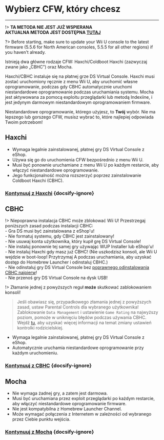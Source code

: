 # Wybierz CFW, który chcesz
---
!> **TA METODA NIE JEST JUŻ WSPIERANA**  
**AKTUALNA METODA JEST DOSTĘPNA [TUTAJ](../introduction)**

?> Before starting, make sure to update your Wii U console to the latest firmware (5.5.6 for North American consoles, 5.5.5 for all other regions) if you haven't already.

Istnieją dwa główne rodzaje CFW: Haxchi/Coldboot Haxchi (zazwyczaj zwane jako „CBHC”) oraz Mocha.

Haxchi/CBHC instaluje się na płatnej grze DS Virtual Console. Haxchi musi zostać uruchomiony ręcznie z menu Wii U, aby uruchomić własne oprogramowanie, podczas gdy CBHC automatycznie uruchomi niestandardowe oprogramowanie podczas uruchamiania systemu. Mocha jest aktywowana za pomocą exploitu przeglądarki lub metodą Indexiine, i jest jedynym darmowym niestandardowym oprogramowaniem firmware.

Niestandardowe oprogramowanie, którego użyjesz, to **Twój** wybór. Nie ma lepszego lub gorszego CFW, musisz wybrać to, które najlepiej odpowiada Twoim potrzebom!

## Haxchi

- Wymaga legalnie zainstalowanej, płatnej gry DS Virtual Console z eShop.
- Używa się go do uruchomienia CFW bezpośrednio z menu Wii U.
- Musi być ponownie uruchamiane z menu Wii U po każdym restarcie, aby włączyć niestandardowe oprogramowanie.
- Jego funkcjonalność można rozszerzyć poprzez zainstalowanie Coldboot Haxchi (CBHC).

### [**Kontynuuj z Haxchi**](haxchi/ds-vc-choice) {docsify-ignore}

## CBHC

!> Niepoprawna instalacja CBHC może zblokować Wii U! Przestrzegaj poniższych zasad podczas instalacji CBHC: <br>- Gra DS musi być zainstalowana z eShop'u! <br>- Nie formatuj systemu, gdy CBHC jest zainstalowany! <br>- Nie usuwaj konta użytkownika, który kupił grę DS Virtual Console! <br>- Nie instaluj ponownie tej samej gry używając WUP Installer lub eShop'u! <br>- Nie instaluj Haxchi gdy masz już CBHC! (Nie uszkodzisz konsoli, ale Wii U wejdzie w boot-loop! Przytrzymaj A podczas uruchamiania, aby uzyskać dostęp do Homebrew Launcher i odinstaluj CBHC.) <br>- Nie odinstaluj gry DS Virtual Console bez [poprawnego odinstalowania CBHC najpierw](../uninstall-cbhc)! <br>- Nie przenoś gry DS Virtual Console na dysk USB!

!> Złamanie jednej z powyższych reguł **może** skutkować zablokowaniem konsoli!

> Jeśli obawiasz się, przypadkowego złamania jednej z powyższych zasad, ustaw Parental Controls dla wybranego użytkownika! Zablokowanie `Data Management` i ustawienie `Game Rating` na najwyższy poziom, pomoże w uniknięciu błędów podczas używania CBHC. Wejdź [tu](https://en-americas-support.nintendo.com/app/answers/detail/a_id/1081/~/how-to-change-parental-controls), aby uzyskać więcej informacji na temat zmiany ustawień kontrolki rodzicielskiej.

- Wymaga legalnie zainstalowanej, płatnej gry DS Virtual Console z eShop.
- Automatycznie uruchamia niestandardowe oprogramowanie przy każdym uruchomieniu.

### [**Kontynuuj z CBHC**](cbhc/ds-vc-choice) {docsify-ignore}

## Mocha

- Nie wymaga żadnej gry, a zatem jest darmowa.
- Musi być uruchamiana przez exploit przeglądarki po każdym restarcie, aby włączyć niestandardowe oprogramowanie firmware.
- Nie jest kompatybilna z Homebrew Launcher Channel.
- Może wymagać połączenia z Internetem w zależności od wybranego przez Ciebie punktu wejścia.

### [**Kontynuuj z Mochą**](mocha/entrypoint-choice) {docsify-ignore}
